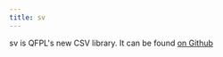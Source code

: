```yaml
---
title: sv
---
```


sv is QFPL's new CSV library. It can be found [on Github](https://github.com/qfpl/sv)
